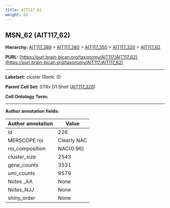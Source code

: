 ```yaml
---
title: AIT117_62
weight: 62
---
```

## MSN_62 (AIT117_62)
<b>Hierarchy: </b>
[AIT117_388](../AIT117_388) >
[AIT117_380](../AIT117_380) >
[AIT117_355](../AIT117_355) >
[AIT117_320](../AIT117_320) >
[AIT117_62](../AIT117_62)

**PURL:** [https://purl.brain-bican.org/taxonomy/AIT117/AIT117_62](https://purl.brain-bican.org/taxonomy/AIT117/AIT117_62)

---


**Labelset:** cluster (Rank: 0)

**Parent Cell Set:** STRv D1 Shell ([AIT117_320](../AIT117_320))



**Cell Ontology Term:** 

[MARKER GENES.]: #


---

[TRANSFERRED ANNOTATIONS.]: #


[AUTHOR ANNOTATION FIELDS.]: #


**Author annotation fields:**

| Author annotation | Value |
|-------------------|-------|
|id|226|
|MERSCOPE roi|Clearly NAC|
|roi_composition|NAC(0.96)|
|cluster_size|2543|
|gene_counts|3531|
|umi_counts|9579|
|Notes _AA|None|
|Notes_NJJ|None|
|shiny_order|None|
